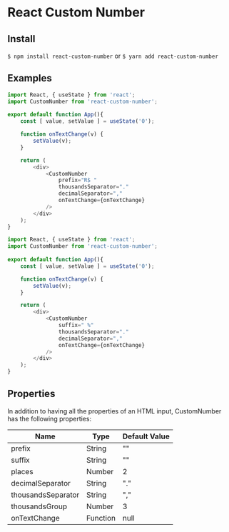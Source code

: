 # React Custom Number


## Install

`$ npm install react-custom-number`
or
`$ yarn add react-custom-number`


## Examples

```js
import React, { useState } from 'react';
import CustomNumber from 'react-custom-number';
 
export default function App(){
    const [ value, setValue ] = useState('0');

    function onTextChange(v) {
        setValue(v);
    }

    return (
        <div>
            <CustomNumber 
                prefix="R$ " 
                thousandsSeparator="." 
                decimalSeparator="," 
                onTextChange={onTextChange}
            />
        </div>
    );
}

```

```js
import React, { useState } from 'react';
import CustomNumber from 'react-custom-number';
 
export default function App(){
    const [ value, setValue ] = useState('0');

    function onTextChange(v) {
        setValue(v);
    }

    return (
        <div>
            <CustomNumber 
                suffix=" %"
                thousandsSeparator="." 
                decimalSeparator="," 
                onTextChange={onTextChange}
            />
        </div>
    );
}

```

## Properties

In addition to having all the properties of an HTML input, CustomNumber has the following properties:

Name                | Type      | Default Value
--------------------|-----------|---------------
prefix              | String    | ""           
suffix              | String    | ""
places              | Number    | 2
decimalSeparator    | String    | "."
thousandsSeparator  | String    | ","
thousandsGroup      | Number    | 3
onTextChange        | Function  | null
